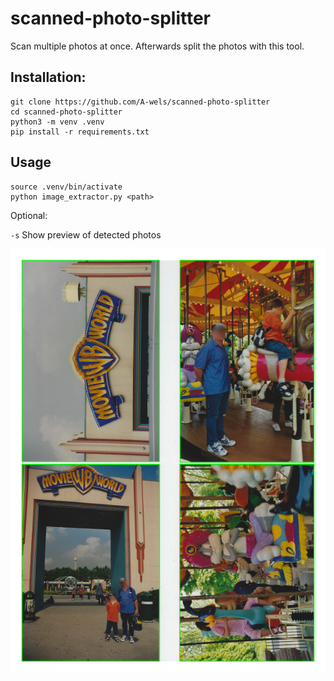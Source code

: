 # scanned-photo-splitter

Scan multiple photos at once. Afterwards split the photos with this tool.

## Installation:

```
git clone https://github.com/A-wels/scanned-photo-splitter
cd scanned-photo-splitter
python3 -m venv .venv
pip install -r requirements.txt
```

## Usage

```
source .venv/bin/activate
python image_extractor.py <path>
```

Optional:

`-s` Show preview of detected photos

![Example preview image](images/scan_split.png)
